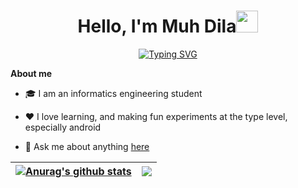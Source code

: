 <h1 align="center"><b>Hello, I'm Muh Dila</b><img src="https://media.giphy.com/media/hvRJCLFzcasrR4ia7z/giphy.gif" width="35"></h1>

<p align="center">
<a href="https://git.io/typing-svg"><img src="https://readme-typing-svg.demolab.com?font=Fira+Code&pause=1000&color=57C1E7&center=true&vCenter=true&width=435&lines=%D8%A8%D9%90%D8%B3%D9%92%D9%85%D9%90+%D8%A7%D9%84%D9%84%D9%91%D9%B0%D9%87%D9%90+%D8%A7%D9%84%D8%B1%D9%8E%D9%91%D8%AD%D9%92%D9%85%D9%B0%D9%86%D9%90+%D8%A7%D9%84%D8%B1%D9%8E%D9%91%D8%AD%D9%90%D9%8A%D9%92%D9%85%D9%90;Welcome+to+my+GitHub;Informatics+engineering+student" alt="Typing SVG" /></a>

**About me**

- 🎓 I am an informatics engineering student

- ❤️ I love learning, and making fun experiments at the type level, especially android

- 💬 Ask me about anything [here](https://github.com/MuhDila/MuhDila/issues)

| <a href="https://github.com/anuraghazra/github-readme-stats"><img align="center" src="https://github-readme-stats.vercel.app/api?username=MuhDila&show_icons=true&include_all_commits=true&theme=buefy&hide_border=true" alt="Anurag's github stats" /></a> | <a href="https://github.com/anuraghazra/github-readme-stats"><img align="center" src="https://github-readme-stats.vercel.app/api/top-langs/?username=MuhDila&layout=compact&theme=buefy&hide_border=true" /></a> |
| ------------- | ------------- |
